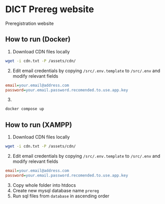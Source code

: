 # DICT Prereg website

Preregistration website

## How to run (Docker)

1. Download CDN files locally

```sh
wget -i cdn.txt -P /assets/cdn/
```

2. Edit email credentials by copying `/src/.env.template` to `/src/.env` and modify relevant fields

```ini
email=your.email@address.com
password=your.email.password.recomended.to.use.app.key
```

3.
```sh
docker compose up
```

## How to run (XAMPP)

1. Download CDN files locally

```sh
wget -i cdn.txt -P /assets/cdn/
```

2. Edit email credentials by copying `/src/.env.template` to `/src/.env` and modify relevant fields

```ini
email=your.email@address.com
password=your.email.password.recomended.to.use.app.key
```
3. Copy whole folder into htdocs
4. Create new mysql database name `prereg`
5. Run sql files from `database` in ascending order
